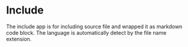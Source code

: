 # Include

The include app is for including source file and wrapped it as markdown code block. The language is automatically detect by the file name extension.
